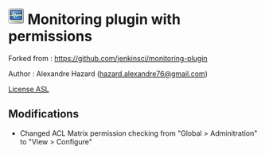 ![Logo](/docs/images/systemmonitor32.png) Monitoring plugin with permissions
=================

Forked from : https://github.com/jenkinsci/monitoring-plugin

Author : Alexandre Hazard (hazard.alexandre76@gmail.com)

[License ASL](http://www.apache.org/licenses/LICENSE-2.0)

## Modifications

* Changed ACL Matrix permission checking from "Global > Adminitration" to  "View > Configure"
